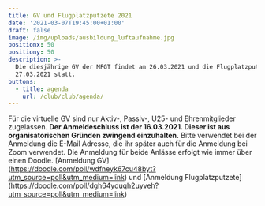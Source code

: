 ```yaml
---
title: GV und Flugplatzputzete 2021
date: '2021-03-07T19:45:00+01:00'
draft: false
image: /img/uploads/ausbildung_luftaufnahme.jpg
positionx: 50
positiony: 50
description: >-
  Die diesjährige GV der MFGT findet am 26.03.2021 und die Flugplatzputzete am
  27.03.2021 statt.
buttons:
  - title: agenda
    url: /club/club/agenda/
---
```

Für die virtuelle GV sind nur Aktiv-, Passiv-, U25- und Ehrenmitglieder zugelassen. **Der Anmeldeschluss ist der 16.03.2021. Dieser ist aus organisatorischen Gründen zwingend einzuhalten.** Bitte verwendet bei der Anmeldung die E-Mail Adresse, die ihr später auch für die Anmeldung bei Zoom verwendet. Die Anmeldung für beide Anlässe erfolgt wie immer über einen Doodle.
[Anmeldung GV] (https://doodle.com/poll/wdfneyk67cu48byt?utm_source=poll&utm_medium=link) und [Anmeldung Flugplatzputzete] (https://doodle.com/poll/dgh64yduqh2uyveh?utm_source=poll&utm_medium=link)
